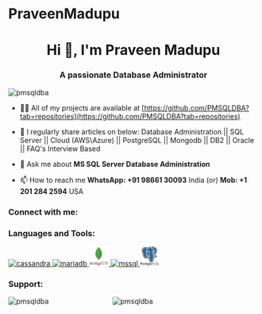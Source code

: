 # PraveenMadupu

<h1 align="center">Hi 👋, I'm Praveen Madupu</h1>
<h3 align="center">A passionate Database Administrator</h3>

<p align="left"> <img src="https://komarev.com/ghpvc/?username=pmsqldba&label=Profile%20views&color=0e75b6&style=flat" alt="pmsqldba" /> </p>

- 👨‍💻 All of my projects are available at [https://github.com/PMSQLDBA?tab=repositories](https://github.com/PMSQLDBA?tab=repositories)

- 📝 I regularly share articles on below:
       Database Administration || SQL Server || Cloud (AWS\Azure) || PostgreSQL || Mongodb || DB2 || Oracle || FAQ's Interview Based
       
- 💬 Ask me about **MS SQL Server Database Administration**

- 📫 How to reach me **WhatsApp: +91 98661 30093** India (or) **Mob: +1 201 284 2594** USA

<h3 align="left">Connect with me:</h3>
<p align="left">
</p>

<h3 align="left">Languages and Tools:</h3>
<p align="left"> <a href="https://cassandra.apache.org/" target="_blank" rel="noreferrer"> <img src="https://www.vectorlogo.zone/logos/apache_cassandra/apache_cassandra-icon.svg" alt="cassandra" width="40" height="40"/> </a> <a href="https://mariadb.org/" target="_blank" rel="noreferrer"> <img src="https://www.vectorlogo.zone/logos/mariadb/mariadb-icon.svg" alt="mariadb" width="40" height="40"/> </a> <a href="https://www.mongodb.com/" target="_blank" rel="noreferrer"> <img src="https://raw.githubusercontent.com/devicons/devicon/master/icons/mongodb/mongodb-original-wordmark.svg" alt="mongodb" width="40" height="40"/> </a> <a href="https://www.microsoft.com/en-us/sql-server" target="_blank" rel="noreferrer"> <img src="https://www.svgrepo.com/show/303229/microsoft-sql-server-logo.svg" alt="mssql" width="40" height="40"/> </a> <a href="https://www.postgresql.org" target="_blank" rel="noreferrer"> <img src="https://raw.githubusercontent.com/devicons/devicon/master/icons/postgresql/postgresql-original-wordmark.svg" alt="postgresql" width="40" height="40"/> </a> </p>


<h3 align="left">Support:</h3>
<p><a href="https://www.buymeacoffee.com/pmsqldba"> <img align="left" src="https://cdn.buymeacoffee.com/buttons/v2/default-yellow.png" height="50" width="210" alt="pmsqldba" /></a><a href="https://ko-fi.com/pmsqldba"> <img align="left" src="https://cdn.ko-fi.com/cdn/kofi3.png?v=3" height="50" width="210" alt="pmsqldba" /></a></p><br><br>

